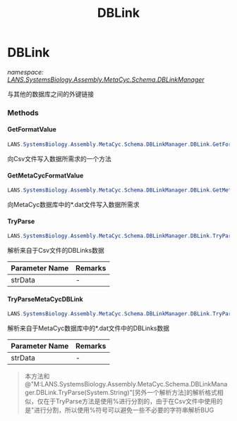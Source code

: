 ﻿---
title: DBLink
---

# DBLink
_namespace: [LANS.SystemsBiology.Assembly.MetaCyc.Schema.DBLinkManager](N-LANS.SystemsBiology.Assembly.MetaCyc.Schema.DBLinkManager.html)_

与其他的数据库之间的外键链接

### Methods

#### GetFormatValue
```csharp
LANS.SystemsBiology.Assembly.MetaCyc.Schema.DBLinkManager.DBLink.GetFormatValue
```
向Csv文件写入数据所需求的一个方法

#### GetMetaCycFormatValue
```csharp
LANS.SystemsBiology.Assembly.MetaCyc.Schema.DBLinkManager.DBLink.GetMetaCycFormatValue
```
向MetaCyc数据库中的*.dat文件写入数据所需求

#### TryParse
```csharp
LANS.SystemsBiology.Assembly.MetaCyc.Schema.DBLinkManager.DBLink.TryParse(System.String)
```
解析来自于Csv文件的DBLinks数据

|Parameter Name|Remarks|
|--------------|-------|
|strData|-|


#### TryParseMetaCycDBLink
```csharp
LANS.SystemsBiology.Assembly.MetaCyc.Schema.DBLinkManager.DBLink.TryParseMetaCycDBLink(System.String)
```
解析来自于MetaCyc数据库中的*.dat文件中的DBLinks数据

|Parameter Name|Remarks|
|--------------|-------|
|strData|-|

> 本方法和@"M:LANS.SystemsBiology.Assembly.MetaCyc.Schema.DBLinkManager.DBLink.TryParse(System.String)"[另外一个解析方法]的解析格式相似，仅在于TryParse方法是使用%进行分割的，由于在Csv文件中使用的是"进行分割，所以使用%符号可以避免一些不必要的字符串解析BUG




